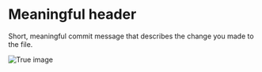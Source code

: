 # Meaningful header
Short, meaningful commit message that describes the change you made to the file.

![True image](https://github.com/user-attachments/assets/dc0ed9f2-12c9-4e35-81dd-0027e28f2914)
